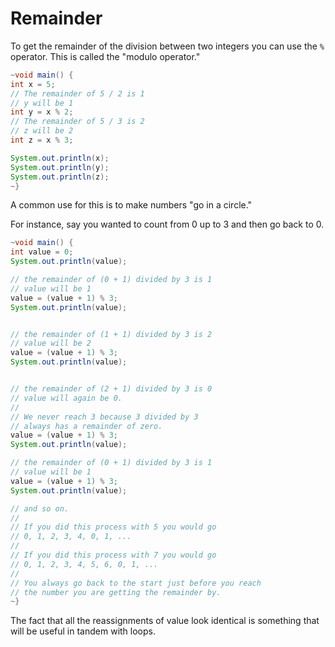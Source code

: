 # Remainder

To get the remainder of the division between two integers you can use the `%` operator.
This is called the "modulo operator."

```java
~void main() {
int x = 5;
// The remainder of 5 / 2 is 1
// y will be 1
int y = x % 2;
// The remainder of 5 / 3 is 2
// z will be 2
int z = x % 3;

System.out.println(x);
System.out.println(y);
System.out.println(z);
~}
```

A common use for this is to make numbers "go in a circle."

For instance, say you wanted to count from 0 up to 3 and then go back to 0.

```java
~void main() {
int value = 0;
System.out.println(value);

// the remainder of (0 + 1) divided by 3 is 1
// value will be 1
value = (value + 1) % 3;
System.out.println(value);


// the remainder of (1 + 1) divided by 3 is 2
// value will be 2
value = (value + 1) % 3;
System.out.println(value);


// the remainder of (2 + 1) divided by 3 is 0
// value will again be 0.
//
// We never reach 3 because 3 divided by 3
// always has a remainder of zero.
value = (value + 1) % 3;
System.out.println(value);

// the remainder of (0 + 1) divided by 3 is 1
// value will be 1
value = (value + 1) % 3;
System.out.println(value);

// and so on.
// 
// If you did this process with 5 you would go
// 0, 1, 2, 3, 4, 0, 1, ...
//
// If you did this process with 7 you would go
// 0, 1, 2, 3, 4, 5, 6, 0, 1, ...
//
// You always go back to the start just before you reach
// the number you are getting the remainder by.
~}
```

The fact that all the reassignments of value look identical is something that will be useful in tandem
with loops.
